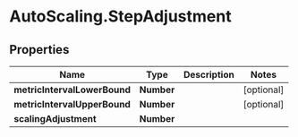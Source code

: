 # AutoScaling.StepAdjustment

## Properties

Name | Type | Description | Notes
------------ | ------------- | ------------- | -------------
**metricIntervalLowerBound** | **Number** |  | [optional] 
**metricIntervalUpperBound** | **Number** |  | [optional] 
**scalingAdjustment** | **Number** |  | 


